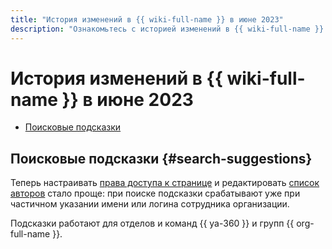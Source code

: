 ```yaml
---
title: "История изменений в {{ wiki-full-name }} в июне 2023"
description: "Ознакомьтесь с историей изменений в {{ wiki-full-name }} за июнь 2023."
---
```


# История изменений в {{ wiki-full-name }} в июне 2023

* [Поисковые подсказки](#search-suggestions)

## Поисковые подсказки {#search-suggestions}

Теперь настраивать [права доступа к странице](../page-management/access-setup.md) и редактировать [список авторов](../page-management/edit-owner.md) стало проще: при поиске подсказки срабатывают уже при частичном указании имени или логина сотрудника организации.


Подсказки работают для отделов и команд {{ ya-360 }} и групп {{ org-full-name }}.
